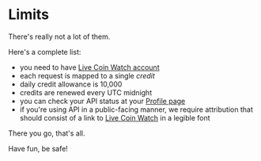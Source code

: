# Limits

There's really not a lot of them.

Here's a complete list:

- you need to have [Live Coin Watch account](https://www.livecoinwatch.com)
- each request is mapped to a single *credit*
- daily credit allowance is 10,000
- credits are renewed every UTC midnight
- you can check your API status at your [Profile page](https://www.livecoinwatch.com/profile)
- if you're using API in a public-facing manner, we require attribution that should consist of a link to [Live Coin Watch](https://www.livecoinwatch.com/profile) in a legible font

There you go, that's all.

Have fun, be safe!
